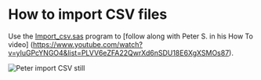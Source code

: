 # How to import CSV files

Use the [Import_csv.sas](Import_csv.sas) program to [follow along with Peter S. in his How To video] (https://www.youtube.com/watch?v=yIuGPcYNGO4&list=PLVV6eZFA22QwrXd6nSDU18E6XgXSMOs87).

![Peter import CSV still](https://img.youtube.com/vi/yIuGPcYNGO4/0.jpg)